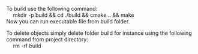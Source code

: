 To build use the following command:<br>
&emsp; mkdir -p build && cd ./build && cmake .. && make <br>
Now you can run executable file from build folder.

To delete objects simply delete folder build for instance using the following command from project directory:<br>
&emsp; rm -rf build
